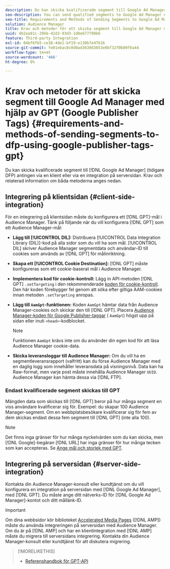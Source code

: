 ```yaml
---
description: Du kan skicka kvalificerade segment till Google Ad Manager antingen via en klient eller via en integrering på serversidan. Krav och relaterad information om båda metoderna anges nedan.
seo-description: You can send qualified segments to Google Ad Manager either through a client-side or through a server-side integration. Requirements and related information about both methods are listed below.
seo-title: Requirements and Methods of Sending Segments to Google Ad Manager Using Google Publisher Tags (GPT)
solution: Audience Manager
title: Krav och metoder för att skicka segment till Google Ad Manager med Google Publisher Tags (GPT)
uuid: 4b2ea81c-29bb-42d3-93d3-1d8e677790b6
feature: Third-party Integration
exl-id: 04bf6fb5-ce38-4de1-bf19-e130b7e47616
source-git-commit: fe01ebac8c0d0ad3630d3853e0bf32f0b00f6a44
workflow-type: tm+mt
source-wordcount: '466'
ht-degree: 0%

---
```


# Krav och metoder för att skicka segment till Google Ad Manager med hjälp av GPT (Google Publisher Tags) {#requirements-and-methods-of-sending-segments-to-dfp-using-google-publisher-tags-gpt}

Du kan skicka kvalificerade segment till [!DNL Google Ad Manager] (tidigare DFP) antingen via en klient eller via en integration på serversidan. Krav och relaterad information om båda metoderna anges nedan.

## Integrering på klientsidan {#client-side-integration}

För en integrering på klientsidan måste du konfigurera ett [!DNL GPT]-mål i Audience Manager. Tänk på följande när du vill konfigurera [!DNL GPT] som ett Audience Manager-mål:

* **Lägg till [!UICONTROL DIL]:** Distribuera [!UICONTROL Data Integration Library (DIL)]-kod på alla sidor som du vill ha som mål. [!UICONTROL DIL] skriver Audience Manager segmentdata och användar-ID till cookies som används av [!DNL GPT] för målinriktning.

* **Skapa ett [!UICONTROL Cookie Destination]:** [!DNL GPT] måste konfigureras som ett cookie-baserat mål i Audience Manager.

* **Implementera kod för cookie-kontroll:** Lägg in API-metoden [!DNL GPT] `.setTargeting` i den rekommenderade [koden för cookie-kontroll](../../integration/gpt-aam-destination/gpt-aam-modify-api.md). Den här koden förebygger fel genom att söka efter giltiga AAM-cookies innan metoden `.setTargeting` anropas.

* **Lägg till `AamGpt`-funktionen:** Koden `AamGpt` hämtar data från Audience Manager-cookies och skickar den till [!DNL GPT]. Placera [Audience Manager-koden för Google Publisher-taggar](../../integration/gpt-aam-destination/gpt-aam-aamgpt-code.md) ( `AamGpt`) högst upp på sidan eller inuti `<head>`-kodblocket.

  >[!NOTE]
  >
  >Funktionen `AamGpt` krävs inte om du använder din egen kod för att läsa Audience Manager cookie-data.

* **Skicka leveransloggar till Audience Manager:** Om du vill ha en segmentleveransrapport (valfritt) kan du förse Audience Manager med en daglig logg som innehåller leveransdata på visningsnivå. Data kan ha Raw-format, men varje post måste innehålla Audience Manager `UUID`. Audience Manager kan hämta dessa via [!DNL FTP].

### Endast kvalificerade segment skickas till GPT

Mängden data som skickas till [!DNL GPT] beror på hur många segment en viss användare kvalificerar sig för. Exempel: du skapar 100 Audience Manager-segment. Om en webbplatsbesökare kvalificerar sig för fem av dem skickas endast dessa fem segment till [!DNL GPT] (inte alla 100).

>[!NOTE]
>
>Det finns inga gränser för hur många nyckelvärden som du kan skicka, men [!DNL Google]-begäran [!DNL URL] har inga gränser för hur många tecken som kan accepteras. Se [Ange mål och storlek med GPT](https://support.google.com/dfp_premium/bin/answer.py?hl=en&answer=1697712).

## Integrering på serversidan {#server-side-integration}

Kontakta din Audience Manager-konsult eller kundtjänst om du vill konfigurera en integration på serversidan med [!DNL Google Ad Manager], med [!DNL GPT]. Du måste ange ditt nätverks-ID för [!DNL Google Ad Manager]-kontot och ditt mållänk-ID.

>[!IMPORTANT]
>
>Om dina webbsidor kör biblioteket [Accelerated Media Pages](https://www.ampproject.org/) ([!DNL AMP]) måste du använda integreringen på serversidan med Audience Manager. Om du är på [!DNL AMP] och har en klientintegration med [!DNL AMP] måste du migrera till serversidans integrering. Kontakta din Audience Manager-konsult eller kundtjänst för att diskutera migrering.

>[!MORELIKETHIS]
>
>* [Referenshandbok för GPT-API](https://support.google.com/dfp_premium/bin/answer.py?hl=en&answer=1650154)
